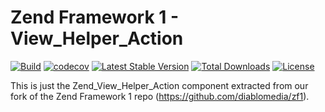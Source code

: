 # Zend Framework 1 - View_Helper_Action

[![Build](https://github.com/diablomedia/zf1-view-helper-action/workflows/Build/badge.svg?event=push)](https://github.com/diablomedia/zf1-view-helper-action/actions?query=workflow%3ABuild+event%3Apush)
[![codecov](https://codecov.io/gh/diablomedia/zf1-view-helper-action/branch/master/graph/badge.svg)](https://codecov.io/gh/diablomedia/zf1-view-helper-action)
[![Latest Stable Version](https://poser.pugx.org/diablomedia/zendframework1-view-helper-action/v/stable)](https://packagist.org/packages/diablomedia/zendframework1-view-helper-action)
[![Total Downloads](https://poser.pugx.org/diablomedia/zendframework1-view-helper-action/downloads)](https://packagist.org/packages/diablomedia/zendframework1-view-helper-action)
[![License](https://poser.pugx.org/diablomedia/zendframework1-view-helper-action/license)](https://packagist.org/packages/diablomedia/zendframework1-view-helper-action)

This is just the Zend_View_Helper_Action component extracted from our fork of the Zend Framework 1 repo (https://github.com/diablomedia/zf1).

